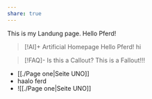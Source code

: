 ```yaml
---
share: true
---
```


This is my Landung page. Hello Pferd!
> [!AI]+ Artificial Homepage
> Hello Pferd!
> hi 


> [!FAQ]- Is this a Callout?
> This is a Fallout!!!



- [[./Page one|Seite UNO]]
- haalo ferd
- ![[./Page one|Seite UNO]]